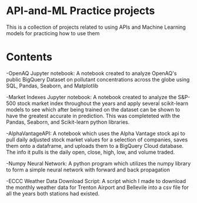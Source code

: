 # API-and-ML Practice projects

This is a collection of projects related to using APIs and Machine Learning models for practicing how to use them

# Contents
-OpenAQ Jupyter notebook: 
A notebook created to analyze OpenAQ's public BigQuery Dataset on pollutant concentrations across the globe using SQL, Pandas, Seaborn, and Matplotlib

-Market Indexes Jupyter notebook:
A notebook created to analyze the S&P-500 stock market index throughout the years and apply several scikit-learn models to see which after being trained on the dataset can be shown to have the greatest accurate in prediction. This was completeted with the Pandas, Seaborn, and Scikit-learn python libraries.

-AlphaVantageAPI:
A notebook which uses the Alpha Vantage stock api to pull daily adjusted stock market values for a selection of companies, saves them onto a dataframe, and uploads them to a BigQuery Cloud database. The info it pulls is the daily open, close, high, low, and volume traded. 

-Numpy Neural Network:
A python program which utilizes the numpy library to form a simple neural network with forward and back propagation

-ECCC Weather Data Download Script:
A script which I made to download the monthly weather data for Trenton Airport and Bellevile into a csv file for all the years both stations had existed.
